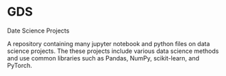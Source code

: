 # GDS
Date Science Projects


A repository containing many jupyter notebook and python files on data science projects. The these projects include various data science methods and use common libraries such as Pandas, NumPy, scikit-learn, and PyTorch.
